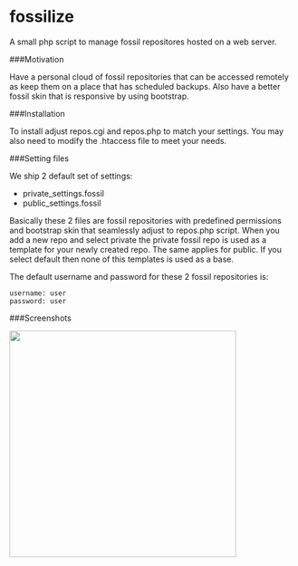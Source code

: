 fossilize
=========

A small php script to manage fossil repositores hosted on a web server.

###Motivation

Have a personal cloud of fossil repositories that can be accessed
remotely as keep them on a place that has scheduled backups. Also
have a better fossil skin that is responsive by using bootstrap.

###Installation

To install adjust repos.cgi and repos.php to match your settings. You
may also need to modify the .htaccess file to meet your needs.

###Setting files

We ship 2 default set of settings:

* private_settings.fossil
* public_settings.fossil

Basically these 2 files are fossil repositories with predefined 
permissions and bootstrap skin that seamlessly adjust to repos.php
script. When you add a new repo and select private the private fossil
repo is used as a template for your newly created repo. The same 
applies for public. If you select default then none of this templates
is used as a base.

The default username and password for these 2 fossil repositories is:

    username: user
    password: user
    
###Screenshots

<a href="//raw.github.com/jgmdev/fossilize/master/screenshots/repositories-list.png">
<img width="400px" src="//raw.github.com/jgmdev/fossilize/master/screenshots/repositories-list.png" />
</a>
